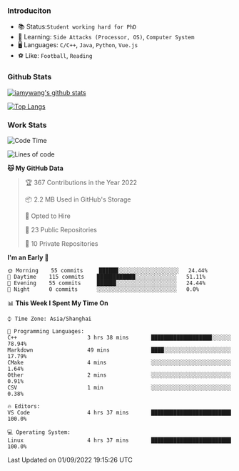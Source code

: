 ### Introduciton

- 📚 Status:`Student working hard for PhD`
- 🔎 Learning: `Side Attacks (Processor, OS)`, `Computer System`
- 🖥️ Languages: `C/C++`, `Java`, `Python`, `Vue.js`
- ⚽ Like: `Football`, `Reading`

### Github Stats

[![iamywang's github stats](https://github-readme-stats.vercel.app/api?username=iamywang&count_private=true&show_icons=true)]()

[![Top Langs](https://github-readme-stats.vercel.app/api/top-langs/?username=iamywang&layout=compact)]()

### Work Stats

<!--START_SECTION:waka-->
![Code Time](http://img.shields.io/badge/Code%20Time-523%20hrs%2011%20mins-blue)

![Lines of code](https://img.shields.io/badge/From%20Hello%20World%20I%27ve%20Written--48%20Thousand%20lines%20of%20code-blue)

**🐱 My GitHub Data** 

> 🏆 367 Contributions in the Year 2022
 > 
> 📦 2.2 MB Used in GitHub's Storage 
 > 
> 💼 Opted to Hire
 > 
> 📜 23 Public Repositories 
 > 
> 🔑 10 Private Repositories  
 > 
**I'm an Early 🐤** 

```text
🌞 Morning    55 commits     ██████░░░░░░░░░░░░░░░░░░░   24.44% 
🌆 Daytime    115 commits    ████████████░░░░░░░░░░░░░   51.11% 
🌃 Evening    55 commits     ██████░░░░░░░░░░░░░░░░░░░   24.44% 
🌙 Night      0 commits      ░░░░░░░░░░░░░░░░░░░░░░░░░   0.0%

```


📊 **This Week I Spent My Time On** 

```text
⌚︎ Time Zone: Asia/Shanghai

💬 Programming Languages: 
C++                      3 hrs 38 mins       ███████████████████░░░░░░   78.94% 
Markdown                 49 mins             ████░░░░░░░░░░░░░░░░░░░░░   17.79% 
CMake                    4 mins              ░░░░░░░░░░░░░░░░░░░░░░░░░   1.64% 
Other                    2 mins              ░░░░░░░░░░░░░░░░░░░░░░░░░   0.91% 
CSV                      1 min               ░░░░░░░░░░░░░░░░░░░░░░░░░   0.38%

🔥 Editors: 
VS Code                  4 hrs 37 mins       █████████████████████████   100.0%

💻 Operating System: 
Linux                    4 hrs 37 mins       █████████████████████████   100.0%

```


 Last Updated on 01/09/2022 19:15:26 UTC
<!--END_SECTION:waka-->

